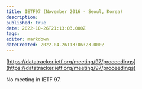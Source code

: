 ```yaml
---
title: IETF97 (November 2016 - Seoul, Korea)
description: 
published: true
date: 2022-10-26T21:13:03.000Z
tags: 
editor: markdown
dateCreated: 2022-04-26T13:06:23.000Z
---
```


[​https://datatracker.ietf.org/meeting/97/proceedings](https://datatracker.ietf.org/meeting/97/proceedings)

No meeting in IETF 97.
